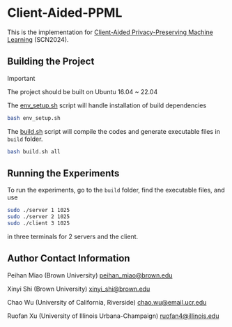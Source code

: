 # Client-Aided-PPML

This is the implementation for [Client-Aided Privacy-Preserving Machine Learning](https://eprint.iacr.org/2024/1196) (SCN2024).

## Building the Project

> [!IMPORTANT]
> The project should be built on Ubuntu 16.04 ~ 22.04

The [env_setup.sh](env_setup.sh) script will handle installation of build dependencies

```bash
bash env_setup.sh
```

The [build.sh](env_setup.sh) script will compile the codes and generate executable files in `build` folder.

```bash
bash build.sh all
```
## Running the Experiments

To run the experiments, go to the `build` folder, find the executable files, and use
```bash
sudo ./server 1 1025
sudo ./server 2 1025
sudo ./client 3 1025
```
in three terminals for 2 servers and the client.

## Author Contact Information

Peihan Miao (Brown University) [peihan_miao@brown.edu](mailto:peihan_miao@brown.edu)

Xinyi Shi (Brown University) [xinyi_shi@brown.edu](mailto:xinyi_shi@brown.edu)

Chao Wu (University of California, Riverside) [chao.wu@email.ucr.edu](mailto:chao.wu@email.ucr.edu)

Ruofan Xu (University of Illinois Urbana-Champaign) [ruofan4@illinois.edu](mailto:ruofan4@illinois.edu)
